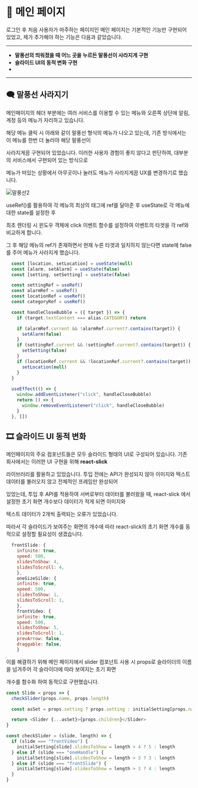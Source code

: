 # 🔔 메인 페이지

로그인 후 처음 사용자가 마주하는 페이지인 메인 페이지는 기본적인 기능만 구현되어 있었고, 제가 추가해야 하는 기능은 다음과 같았습니다.

-----------------------------------

* **말풍선의 띄워졌을 때 어느 곳을 누르든 말풍선이 사라지게 구현**
* **슬라이드 UI의 동적 변화 구현**
* 
---------------------------------

## 🗨 말풍선 사라지기

메인페이지의 헤더 부분에는 여러 서비스를 이용할 수 있는 메뉴와 오른쪽 상단에 알림, 계정 등의 메뉴가 자리하고 있습니다.

해당 메뉴 클릭 시 아래와 같이 말풍선 형식의 메뉴가 나오고 있는데, 기존 방식에서는 이 메뉴를 한번 더 눌러야 해당 말풍선이

사라지게끔 구현되어 있었습니다. 이러한 사용자 경험이 좋지 않다고 판단하여, 대부분의 서비스에서 구현되어 있는 방식으로

메뉴가 떠있는 상황에서 아무곳이나 눌러도 메뉴가 사라지게끔 UX를 변경하기로 했습니다.


![말풍선2](https://user-images.githubusercontent.com/76273383/159475632-4362586d-8fc9-4046-88ca-8b9b59f25f3f.JPG)

useRef()를 활용하여 각 메뉴의 최상의 태그에 ref를 달아준 후 useState로 각 메뉴에 대한 state를 설정한 후

최초 렌더링 시 윈도우 객체에 click 이벤트 함수를 설정하여 이벤트의 타겟을 각 ref와 비교하게 합니다.

그 후 해당 메뉴의 ref가 존재하면서 현재 누른 타겟과 일치하지 않는다면 state에 false를 주어 메뉴가 사라지게 했습니다.

```javascript
  const [location, setLocation] = useState(null)
  const [alarm, setAlarm] = useState(false)
  const [setting, setSetting] = useState(false)

  const settingRef = useRef()
  const alarmRef = useRef()
  const locationRef = useRef()
  const categoryRef = useRef()

  const handleCloseBubble = ({ target }) => {
    if (target.textContent === alias.CATEGORY) return

    if (alarmRef.current && !alarmRef.current?.contains(target)) {
      setAlarm(false)
    }
    if (settingRef.current && !settingRef.current?.contains(target)) {
      setSetting(false)
    }
    if (locationRef.current && !locationRef.current?.contains(target)) {
      setLocation(null)
    }
  }
  
  useEffect(() => {
    window.addEventListener("click", handleCloseBubble)
    return () => {
      window.removeEventListener("click", handleCloseBubble)
    }
  }, [])
```

## 🎞 슬라이드 UI 동적 변화

메인페이지의 주요 컴포넌트들은 모두 슬라이드 형태의 UI로 구성되어 있습니다. 기존 회사에서는 이러한 UI 구현을 위해 **react-slick**

라이브러리를 활용하고 있었습니다. 투입 전에는 API가 완성되지 않아 이미지와 텍스트 데이터를 불러오지 않고 전체적인 프레임만 완성되어 

있었는데, 투입 후 API를 적용하여 서버로부터 데이터를 불러왔을 때, react-slick 에서 설정한 초기 화면 개수보다 데이터가 적게 되면 이미지와

텍스트 데이터가 2개씩 출력되는 오류가 있었습니다.

따라서 각 슬라이드가 보여주는 화면의 개수에 따라 react-slick의 초기 화면 개수를 동적으로 설정할 필요성이 생겼습니다.

```javascript
  frontSlide: {
    infinite: true,
    speed: 500,
    slidesToShow: 4,
    slidesToScroll: 4,
    },
    oneSizeSilde: {
    infinite: true,
    speed: 500,
    slidesToShow: 1,
    slidesToScroll: 1,
    },
    frontVideo: {
    infinite: true,
    speed: 500,
    slidesToShow: 5,
    slidesToScroll: 1,
    prevArrow: false,
    draggable: false,
    }
```

이를 해결하기 위해 메인 페이지에서 slider 컴포넌트 사용 시 props로 슬라이더의 이름을 넘겨주어 각 슬라이더에 따라 보여지는 초기 화면 

개수를 함수화 하여 동적으로 구현했습니다.

```javascript
const Slide = props => {
  checkSlider(props.name, props.length)

  const asSet = props.setting ? props.setting : initialSetting[props.name]

  return <Slider {...asSet}>{props.children}</Slider>
}

const checkSlider = (slide, length) => {
  if (slide === "frontVideo") {
    initialSetting[slide].slidesToShow = length > 4 ? 5 : length
  } else if (slide === "oneHandle") {
    initialSetting[slide].slidesToShow = length > 3 ? 3 : length
  } else if (slide === "frontSlide") {
    initialSetting[slide].slidesToShow = length > 3 ? 4 : length
  }
}
```
